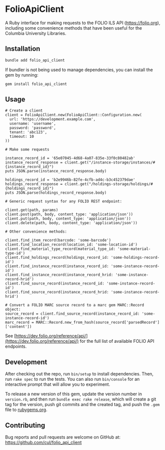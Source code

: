 # FolioApiClient

A Ruby interface for making requests to the FOLIO ILS API (https://folio.org), including some convenience methods that have been useful for the Columbia University Libraries.

## Installation

```bash
bundle add folio_api_client
```

If bundler is not being used to manage dependencies, you can install the gem by running:

```bash
gem install folio_api_client
```

## Usage

```
# Create a client
client = FolioApiClient.new(FolioApiClient::Configuration.new(
  url: 'https://development.example.com',
  username: 'username',
  password: 'password',
  tenant: 'abc123',
  timeout: 10
))

# Make some requests

instance_record_id = '65e07045-4d68-4a07-835e-33f0c80482ab'
instance_record_response = client.get("/instance-storage/instances/#{instance_record_id}")
puts JSON.parse(instance_record_response.body)

holdings_record_id = 'b2e9946b-82fe-4cfb-ad4c-b3c452379dae'
holdings_record_response = client.get("/holdings-storage/holdings/#{holdings_record_id}")
puts JSON.parse(holdings_record_response.body)

# Generic request syntax for any FOLIO REST endpoint:

client.get(path, params)
client.post(path, body, content_type: 'application/json'))
client.put(path, body, content_type: 'application/json'))
client.delete(path, body, content_type: 'application/json'))

# Other convenience methods:

client.find_item_record(barcode: 'some-barcode')
client.find_location_record(location_id: 'some-location-id')
client.find_material_type_record(material_type_id: 'some-material-type-id')
client.find_holdings_record(holdings_record_id: 'some-holdings-record-id')
client.find_instance_record(instance_record_id: 'some-instance-record-id')
client.find_instance_record(instance_record_hrid: 'some-instance-record-hrid')
client.find_source_record(instance_record_id: 'some-instance-record-id')
client.find_source_record(instance_record_hrid: 'some-instance-record-hrid')

# Convert a FOLIO MARC source record to a marc gem MARC::Record object:
source_record = client.find_source_record(instance_record_id: 'some-instance-record-id')
marc_record = MARC::Record.new_from_hash(source_record['parsedRecord']['content'])
```

See [https://dev.folio.org/reference/api/](https://dev.folio.org/reference/api/) for the full list of available FOLIO API endpoints.

## Development

After checking out the repo, run `bin/setup` to install dependencies. Then, run `rake spec` to run the tests. You can also run `bin/console` for an interactive prompt that will allow you to experiment.

To release a new version of this gem, update the version number in `version.rb`, and then run `bundle exec rake release`, which will create a git tag for the version, push git commits and the created tag, and push the `.gem` file to [rubygems.org](https://rubygems.org).

## Contributing

Bug reports and pull requests are welcome on GitHub at: https://github.com/cul/folio_api_client
